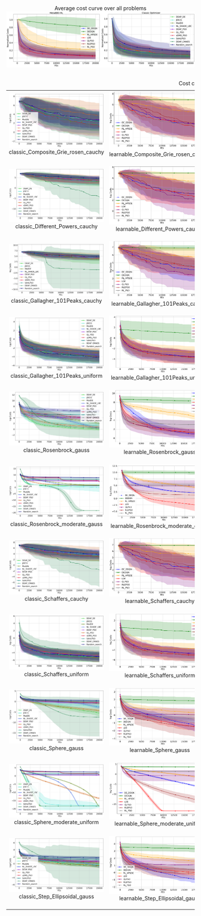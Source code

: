 <div align="center">
		Average cost curve over all problems
	</div>
<div>
    <img src="all_problem_cost_curve_logX.png"/>
</div>

<table>
	<caption align="center">Cost curve for each problem</caption> 
​	<tr>
		<td>
			<div>
				<img src="classic_Composite_Grie_rosen_cauchy_log_cost_curve.png"/>
			</div>
			<div align="center">
				classic_Composite_Grie_rosen_cauchy
			</div>
​		</td>
​		<td>
			<div>
				<img src="learnable_Composite_Grie_rosen_cauchy_log_cost_curve.png"/>
			</div>
      <div align="center">
				learnable_Composite_Grie_rosen_cauchy
			</div>
​		</td>
​		<td>
			<div>
				<img src="classic_Composite_Grie_rosen_uniform_log_cost_curve.png"/>
			</div>
       <div align="center">
				classic_Composite_Grie_rosen_uniform
			</div>
​		</td>
​		<td>
			<div>
				<img src="learnable_Composite_Grie_rosen_uniform_log_cost_curve.png"/>
			</div>
      <div align="center">
				learnable_Composite_Grie_rosen_uniform
			</div>
​		</td>
​</tr>
​<tr>
    	<td>
	<div>
		<img src="classic_Different_Powers_cauchy_log_cost_curve.png"/>
	</div>
        <div align="center">
		classic_Different_Powers_cauchy
	</div>
​	</td>
​	<td>
	<div>
		<img src="learnable_Different_Powers_cauchy_log_cost_curve.png"/>
	</div>
        <div align="center">
		learnable_Different_Powers_cauchy
	</div>
​	</td>
	<td>
	<div>
		<img src="classic_Ellipsoidal_cauchy_log_cost_curve.png"/>
	</div>
        <div align="center">
		classic_Ellipsoidal_cauchy
	</div>
​	</td>
​	<td>
	<div>
		<img src="learnable_Ellipsoidal_cauchy_log_cost_curve.png"/>
	</div>
        <div align="center">
		learnable_Ellipsoidal_cauchy
	</div>
​	</td>
​</tr>
<tr>
    	<td>
	<div>
		<img src="classic_Gallagher_101Peaks_cauchy_log_cost_curve.png"/>
	</div>
        <div align="center">
		classic_Gallagher_101Peaks_cauchy
	</div>
​	</td>
​	<td>
	<div>
		<img src="learnable_Gallagher_101Peaks_cauchy_log_cost_curve.png"/>
	</div>
        <div align="center">
		learnable_Gallagher_101Peaks_cauchy
	</div>
​	</td>
	<td>
	<div>
		<img src="classic_Gallagher_101Peaks_gauss_log_cost_curve.png"/>
	</div>
        <div align="center">
		classic_Gallagher_101Peaks_gauss
	</div>
​	</td>
​	<td>
	<div>
		<img src="learnable_Gallagher_101Peaks_gauss_log_cost_curve.png"/>
	</div>
        <div align="center">
		learnable_Gallagher_101Peaks_gauss
	</div>
​	</td>
​</tr>
<tr>
    	<td>
	<div>
		<img src="classic_Gallagher_101Peaks_uniform_log_cost_curve.png"/>
	</div>
        <div align="center">
		classic_Gallagher_101Peaks_uniform
	</div>
​	</td>
​	<td>
	<div>
		<img src="learnable_Gallagher_101Peaks_uniform_log_cost_curve.png"/>
	</div>
        <div align="center">
		learnable_Gallagher_101Peaks_uniform
	</div>
​	</td>
	<td>
	<div>
		<img src="classic_Rosenbrock_cauchy_log_cost_curve.png"/>
	</div>
        <div align="center">
		classic_Rosenbrock_cauchy
	</div>
​	</td>
​	<td>
	<div>
		<img src="learnable_Rosenbrock_cauchy_log_cost_curve.png"/>
	</div>
        <div align="center">
		learnable_Rosenbrock_cauchy
	</div>
​	</td>
​</tr>
<tr>
    	<td>
	<div>
		<img src="classic_Rosenbrock_gauss_log_cost_curve.png"/>
	</div>
        <div align="center">
		classic_Rosenbrock_gauss
	</div>
​	</td>
​	<td>
	<div>
		<img src="learnable_Rosenbrock_gauss_log_cost_curve.png"/>
	</div>
        <div align="center">
		learnable_Rosenbrock_gauss
	</div>
​	</td>
	<td>
	<div>
		<img src="classic_Rosenbrock_moderate_cauchy_log_cost_curve.png"/>
	</div>
        <div align="center">
		classic_Rosenbrock_moderate_cauchy
	</div>
​	</td>
​	<td>
	<div>
		<img src="learnable_Rosenbrock_moderate_cauchy_log_cost_curve.png"/>
	</div>
        <div align="center">
		learnable_Rosenbrock_moderate_cauchy
	</div>
​	</td>
​</tr>
<tr>
    	<td>
	<div>
		<img src="classic_Rosenbrock_moderate_gauss_log_cost_curve.png"/>
	</div>
        <div align="center">
		classic_Rosenbrock_moderate_gauss
	</div>
​	</td>
​	<td>
	<div>
		<img src="learnable_Rosenbrock_moderate_gauss_log_cost_curve.png"/>
	</div>
        <div align="center">
		learnable_Rosenbrock_moderate_gauss
	</div>
​	</td>
	<td>
	<div>
		<img src="classic_Rosenbrock_uniform_log_cost_curve.png"/>
	</div>
        <div align="center">
		classic_Rosenbrock_uniform
	</div>
​	</td>
​	<td>
	<div>
		<img src="learnable_Rosenbrock_uniform_log_cost_curve.png"/>
	</div>
        <div align="center">
		learnable_Rosenbrock_uniform
	</div>
​	</td>
​</tr>
<tr>
    	<td>
	<div>
		<img src="classic_Schaffers_cauchy_log_cost_curve.png"/>
	</div>
        <div align="center">
		classic_Schaffers_cauchy
	</div>
​	</td>
​	<td>
	<div>
		<img src="learnable_Schaffers_cauchy_log_cost_curve.png"/>
	</div>
        <div align="center">
		learnable_Schaffers_cauchy
	</div>
​	</td>
	<td>
	<div>
		<img src="classic_Schaffers_gauss_log_cost_curve.png"/>
	</div>
        <div align="center">
		classic_Schaffers_gauss
	</div>
​	</td>
​	<td>
	<div>
		<img src="learnable_Schaffers_gauss_log_cost_curve.png"/>
	</div>
        <div align="center">
		learnable_Schaffers_gauss
	</div>
​	</td>
​</tr>
<tr>
    	<td>
	<div>
		<img src="classic_Schaffers_uniform_log_cost_curve.png"/>
	</div>
        <div align="center">
		classic_Schaffers_uniform
	</div>
​	</td>
​	<td>
	<div>
		<img src="learnable_Schaffers_uniform_log_cost_curve.png"/>
	</div>
        <div align="center">
		learnable_Schaffers_uniform
	</div>
​	</td>
	<td>
	<div>
		<img src="classic_Sphere_cauchy_log_cost_curve.png"/>
	</div>
        <div align="center">
		classic_Sphere_cauchy
	</div>
​	</td>
​	<td>
	<div>
		<img src="learnable_Sphere_cauchy_log_cost_curve.png"/>
	</div>
        <div align="center">
		learnable_Sphere_cauchy
	</div>
​	</td>
​</tr>
<tr>
    	<td>
	<div>
		<img src="classic_Sphere_gauss_log_cost_curve.png"/>
	</div>
        <div align="center">
		classic_Sphere_gauss
	</div>
​	</td>
​	<td>
	<div>
		<img src="learnable_Sphere_gauss_log_cost_curve.png"/>
	</div>
        <div align="center">
		learnable_Sphere_gauss
	</div>
​	</td>
	<td>
	<div>
		<img src="classic_Sphere_moderate_cauchy_log_cost_curve.png"/>
	</div>
        <div align="center">
		classic_Sphere_moderate_cauchy
	</div>
​	</td>
​	<td>
	<div>
		<img src="learnable_Sphere_moderate_cauchy_log_cost_curve.png"/>
	</div>
        <div align="center">
		learnable_Sphere_moderate_cauchy
	</div>
​	</td>
​</tr>
<tr>
    	<td>
	<div>
		<img src="classic_Sphere_moderate_uniform_log_cost_curve.png"/>
	</div>
        <div align="center">
		classic_Sphere_moderate_uniform
	</div>
​	</td>
​	<td>
	<div>
		<img src="learnable_Sphere_moderate_uniform_log_cost_curve.png"/>
	</div>
        <div align="center">
		learnable_Sphere_moderate_uniform
	</div>
​	</td>
	<td>
	<div>
		<img src="classic_Sphere_uniform_log_cost_curve.png"/>
	</div>
        <div align="center">
		classic_Sphere_uniform
	</div>
​	</td>
​	<td>
	<div>
		<img src="learnable_Sphere_uniform_log_cost_curve.png"/>
	</div>
        <div align="center">
		learnable_Sphere_uniform
	</div>
​	</td>
​</tr>
<tr>
    	<td>
	<div>
		<img src="classic_Step_Ellipsoidal_gauss_log_cost_curve.png"/>
	</div>
        <div align="center">
		classic_Step_Ellipsoidal_gauss
	</div>
​	</td>
​	<td>
	<div>
		<img src="learnable_Step_Ellipsoidal_gauss_log_cost_curve.png"/>
	</div>
        <div align="center">
		learnable_Step_Ellipsoidal_gauss
	</div>
​	</td>
	<td>
	<div>
		<img src="classic_Step_Ellipsoidal_uniform_log_cost_curve.png"/>
	</div>
        <div align="center">
		classic_Step_Ellipsoidal_uniform
	</div>
​	</td>
​	<td>
	<div>
		<img src="learnable_Step_Ellipsoidal_uniform_log_cost_curve.png"/>
	</div>
        <div align="center">
		learnable_Step_Ellipsoidal_uniform
	</div>
​	</td>
​</tr>
</table>
